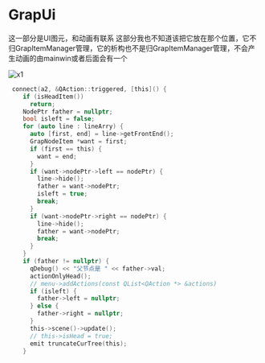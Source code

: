 ﻿# GrapUi
这一部分是UI图元，和动画有联系
这部分我也不知道该把它放在那个位置，它不归GrapItemManager管理，它的析构也不是归GrapItemManager管理，不会产生动画的由mainwin或者后面会有一个

![x1](E:\code\23-a\Tree_Show\MainWin\GraphicsItemManager\res\img\遍历完整.png)

```c
 connect(a2, &QAction::triggered, [this]() {
    if (isHeadItem())
      return;
    NodePtr father = nullptr;
    bool isleft = false;
    for (auto line : lineArry) {
      auto [first, end] = line->getFrontEnd();
      GrapNodeItem *want = first;
      if (first == this) {
        want = end;
      }
      if (want->nodePtr->left == nodePtr) {
        line->hide();
        father = want->nodePtr;
        isleft = true;
        break;
      }
      if (want->nodePtr->right == nodePtr) {
        line->hide();
        father = want->nodePtr;
        break;
      }
    }
    if (father != nullptr) {
      qDebug() << "父节点是 " << father->val;
      actionOnlyHead();
      // menu->addActions(const QList<QAction *> &actions)
      if (isleft) {
        father->left = nullptr;
      } else {
        father->right = nullptr;
      }
      this->scene()->update();
      // this->isHead = true;
      emit truncateCurTree(this);
    }




```